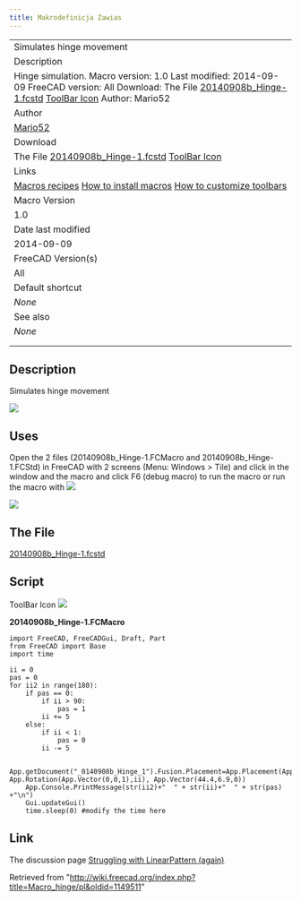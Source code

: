 ```yaml
---
title: Makrodefinicja Zawias
---
```


|                                                                                                                                                                                                                                                                                     |
| ----------------------------------------------------------------------------------------------------------------------------------------------------------------------------------------------------------------------------------------------------------------------------------- |
| Simulates hinge movement                                                                                                                                                                                                                                                            |
| Description                                                                                                                                                                                                                                                                         |
| Hinge simulation. Macro version: 1.0 Last modified: 2014-09-09 FreeCAD version: All Download: The File [20140908b_Hinge-1.fcstd](http://forum.freecadweb.org/download/file.php?id=7628) [ToolBar Icon](https://www.freecadweb.org/wiki/images/a/a8/Macro_hinge.png) Author: Mario52 |
| Author                                                                                                                                                                                                                                                                              |
| [Mario52](/User:Mario52 "User:Mario52")                                                                                                                                                                                                                                             |
| Download                                                                                                                                                                                                                                                                            |
| The File [20140908b_Hinge-1.fcstd](http://forum.freecadweb.org/download/file.php?id=7628) [ToolBar Icon](https://www.freecadweb.org/wiki/images/a/a8/Macro_hinge.png)                                                                                                               |
| Links                                                                                                                                                                                                                                                                               |
| [Macros recipes](/Macros_recipes "Macros recipes") [How to install macros](/How_to_install_macros "How to install macros") [How to customize toolbars](/Customize_Toolbars "Customize Toolbars")                                                                                    |
| Macro Version                                                                                                                                                                                                                                                                       |
| 1.0                                                                                                                                                                                                                                                                                 |
| Date last modified                                                                                                                                                                                                                                                                  |
| 2014-09-09                                                                                                                                                                                                                                                                          |
| FreeCAD Version(s)                                                                                                                                                                                                                                                                  |
| All                                                                                                                                                                                                                                                                                 |
| Default shortcut                                                                                                                                                                                                                                                                    |
| _None_                                                                                                                                                                                                                                                                              |
| See also                                                                                                                                                                                                                                                                            |
| _None_                                                                                                                                                                                                                                                                              |
|                                                                                                                                                                                                                                                                                     |
|                                                                                                                                                                                                                                                                                     |

## Description

Simulates hinge movement

![](/images/Hing_00.gif)

## Uses

Open the 2 files (20140908b_Hinge-1.FCMacro and 20140908b_Hinge-1.FCStd) in FreeCAD with 2 screens (Menu: Windows > Tile) and click in the window and the macro and click F6 (debug macro) to run the macro or run the macro with ![](/images/Std_DlgMacroExecuteDirect.svg)

![](/images/Hing_01.png)

## The File

[20140908b_Hinge-1.fcstd](http://forum.freecadweb.org/download/file.php?id=7628)

## Script

ToolBar Icon ![](/images/Macro_hinge.png)

**20140908b_Hinge-1.FCMacro**

```
import FreeCAD, FreeCADGui, Draft, Part
from FreeCAD import Base
import time

ii = 0
pas = 0
for ii2 in range(180):
    if pas == 0:
        if ii > 90:
            pas = 1
        ii += 5
    else:
        if ii < 1:
            pas = 0
        ii -= 5

    App.getDocument("_0140908b_Hinge_1").Fusion.Placement=App.Placement(App.Vector(0,0,0), App.Rotation(App.Vector(0,0,1),ii), App.Vector(44.4,6.9,0))
    App.Console.PrintMessage(str(ii2)+"  " + str(ii)+"  " + str(pas) +"\n")
    Gui.updateGui()
    time.sleep(0) #modify the time here
```

## Link

The discussion page [Struggling with LinearPattern (again)](http://forum.freecadweb.org/viewtopic.php?f=3&t=7606&p=62086#p62086)

Retrieved from "<http://wiki.freecad.org/index.php?title=Macro_hinge/pl&oldid=1149511>"
